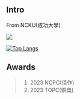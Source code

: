 ## Intro
From NCKU(成功大學)

[![](https://github-readme-stats.vercel.app/api?username=Smallyuyu&count_private=true)](https://github.com/anuraghazra/github-readme-stats)

[![Top Langs](https://github-readme-stats.vercel.app/api/top-langs/?username=Smallyuyu&layout=compact)](https://github.com/anuraghazra/github-readme-stats)
## Awards
> 1. 2023 NCPC(佳作)
> 2. 2023 TOPC(銅獎)
<!--
## C++
> 1. [21點撲克牌遊戲](https://github.com/Smallyuyu/Black-Jack-Cplusplus/tree/main)
> 2. [SokoBan倉庫番](https://github.com/Smallyuyu/Sokoban)
> 3. [列印撲克牌](https://github.com/Smallyuyu/PrintPokerCard/tree/main)

## C#
1. [視窗程式設計](https://github.com/Smallyuyu/WINDOW-PROGRAMMING-Csharp)
> 1. [購物車系統(1-2)](https://github.com/Smallyuyu/WINDOW-PROGRAMMING-Csharp/tree/main/WEEK2/H24121133_practice_1_2)
> 2. [成績計算機(2-1)](https://github.com/Smallyuyu/WINDOW-PROGRAMMING-Csharp/tree/main/WEEK3/H24121133_practice_2_1)
> 3. [躲鬼遊戲(2-2)](https://github.com/Smallyuyu/WINDOW-PROGRAMMING-Csharp/tree/main/WEEK3/H24121133_practice_2_2)
> 4. [AI算命系統(3-1)](https://github.com/Smallyuyu/WINDOW-PROGRAMMING-Csharp/tree/main/Week5/H24121133_practice_3_1)
> 5. [社員資料登錄系統(3-2)](https://github.com/Smallyuyu/WINDOW-PROGRAMMING-Csharp/tree/main/Week5/H24121133_practice_3_2)
<!--
**Smallyuyu/Smallyuyu** is a ✨ _special_ ✨ repository because its `README.md` (this file) appears on your GitHub profile.

Here are some ideas to get you started:

- 🔭 I’m currently working on ...
- 🌱 I’m currently learning ...
- 👯 I’m looking to collaborate on ...
- 🤔 I’m looking for help with ...
- 💬 Ask me about ...
- 📫 How to reach me: ...
- 😄 Pronouns: ...
- ⚡ Fun fact: ...
-->
